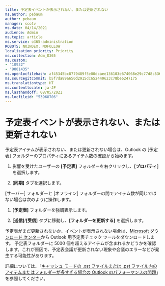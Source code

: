```yaml
---
title: 予定表イベントが表示されない、または更新されない
ms.author: pebaum
author: pebaum
manager: scotv
ms.date: 04/14/2021
audience: Admin
ms.topic: article
ms.service: o365-administration
ROBOTS: NOINDEX, NOFOLLOW
localization_priority: Priority
ms.collection: Adm_O365
ms.custom:
- "10932"
- "9001435"
ms.openlocfilehash: af45345bc8779489f5e00dcaee136103e674068e29c77d8c536d012f475c33c5
ms.sourcegitcommit: b5f7da89a650d2915dc652449623c78be6247175
ms.translationtype: HT
ms.contentlocale: ja-JP
ms.lasthandoff: 08/05/2021
ms.locfileid: "53968706"
---
```

# <a name="calendar-events-missing-or-not-updating"></a>予定表イベントが表示されない、または更新されない

予定表アイテムが表示されない、または更新されない場合は、Outlook の [予定表] フォルダーのプロパティにあるアイテム数の確認から始めます。 

1. 影響を受けたユーザーの **[予定表]** フォルダーを右クリックし、**[プロパティ]** を選択します。

1. **[同期]** タブを選択します。

[サーバー] フォルダーと [オフライン] フォルダーの間でアイテム数が同じではない場合は次のように操作します。

1.  **[予定表]** フォルダーを強調表示します。

1.  **[送信]**/**[受信]** タブに移動し、**[フォルダーを更新する]** を選択します。

予定表がまだ更新されないか、イベントが表示されない場合は、[Microsoft ダウンロード センター](https://www.microsoft.com/download/details.aspx?id=28786)から Outlook 用予定表チェック ツールをダウンロードします。 予定表フォルダーに 5000 個を超えるアイテムが含まれるかどうかを確認します。これが原因で、予定表会議が更新されない現象や会議のエラーなどが発生する可能性があります。 

詳細については、「[キャッシュ モードの .ost ファイルまたは .pst ファイル内のアイテムまたはフォルダーが多すぎる場合の Outlook のパフォーマンスの問題](https://docs.microsoft.com/outlook/troubleshoot/performance/performance-issues-if-too-many-items-or-folders)」を参照してください。